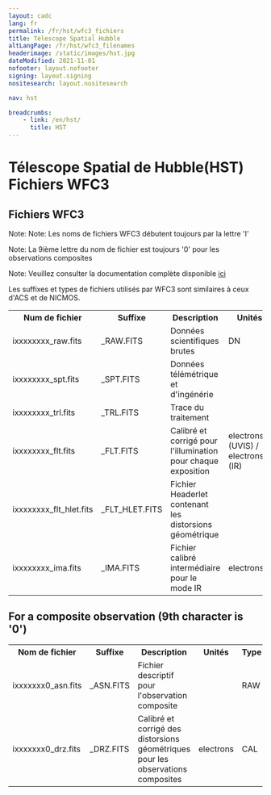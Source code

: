 ```yaml
---
layout: cadc
lang: fr
permalink: /fr/hst/wfc3_fichiers
title: Télescope Spatial Hubble
altLangPage: /fr/hst/wfc3_filenames
headerimage: /static/images/hst.jpg
dateModified: 2021-11-01
nofooter: layout.nofooter
signing: layout.signing
nositesearch: layout.nositesearch

nav: hst

breadcrumbs:
    - link: /en/hst/
      title: HST
---
```


<div class="span-6">
 <h1 id="wb-cont" class="wb-invisible">Télescope Spatial de Hubble(HST) Fichiers WFC3</h1>
 <h2 class="align-center">Fichiers WFC3</h2>
              


<p class="color-attention">Note: Note: Les noms de fichiers WFC3 débutent toujours par la lettre 'I'</p>
<p class="color-attention">Note: La 9ième lettre du nom de fichier est toujours '0' pour les observations composites</p>
<p class="color-attention">Note: Veuillez consulter la documentation complète disponible <a rel="external" href="http://www.stsci.edu/hst/wfc3/documents/handbooks/currentIHB/wfc3_cover.html" class="ui-link">ici</a></p>

<p class="color-attention"> Les suffixes et types de fichiers utilisés par WFC3 sont similaires à ceux d'ACS et de NICMOS.  </p>


<table class="table"> 
   <tbody><tr>
   <th id="a">Num de fichier</th>
   <th id="b">Suffixe</th>
   <th id="c">Description</th>
   <th id="d">Unités</th>
   <th id="f">Type</th>
   <th id="e">Exemple</th>
   </tr>

   <tr>
   <td headers="a">ixxxxxxxx_raw.fits</td>
   <td headers="b">_RAW.FITS</td>
   <td headers="c">Données scientifiques brutes</td>
   <td headers="d">DN </td>
   <td headers="f">RAW</td>
   <td headers="e"><a href="https://www.cadc-ccda.hia-iha.nrc-cnrc.gc.ca/data/pub/HST/product/i9zl53i0q_raw.fits" class="ui-link">i9zl53i0q_raw.fits</a></td>
   </tr>
   <tr>
   <td headers="a">ixxxxxxxx_spt.fits</td>
   <td headers="b">_SPT.FITS</td>
   <td headers="c">Données télémétrique et d'ingénérie</td>
   <td headers="d"></td>
   <td headers="f">RAW</td>
   <td headers="e"><a href="https://www.cadc-ccda.hia-iha.nrc-cnrc.gc.ca/data/pub/HST/product/i9zl53i0q_spt.fits" class="ui-link">i9zl53i0q_spt.fits</a></td>
   </tr>
   <tr>
   <td headers="a">ixxxxxxxx_trl.fits</td>
   <td headers="b">_TRL.FITS</td>
   <td headers="c">Trace du traitement</td>
   <td headers="d"></td>
   <td headers="f">RAW</td>
   <td headers="e"><a href="https://www.cadc-ccda.hia-iha.nrc-cnrc.gc.ca/data/pub/HST/product/i9zl53i0q_trl.fits" class="ui-link">i9zl53i0q_trl.fits</a></td>
   </tr>
   <tr>
   <td headers="a">ixxxxxxxx_flt.fits</td>
   <td headers="b">_FLT.FITS</td>
   <td headers="c">Calibré et corrigé pour l'illumination pour chaque exposition</td>
   <td headers="d">electrons (UVIS) / electrons/s (IR)</td>
   <td headers="f">CAL</td>
   <td headers="e"><a href="https://www.cadc-ccda.hia-iha.nrc-cnrc.gc.ca/data/pub/HST/product/i9zl53i0q_flt.fits" class="ui-link">i9zl53i0q_flt.fits</a></td>
   </tr>
   <tr>
   <td headers="a">ixxxxxxxx_flt_hlet.fits</td>
   <td headers="b">_FLT_HLET.FITS</td>
   <td headers="c">Fichier Headerlet contenant les distorsions géométrique</td>
   <td headers="d"></td>
   <td headers="f">CAL</td>
   <td headers="e"><a href="https://www.cadc-ccda.hia-iha.nrc-cnrc.gc.ca/data/pub/HST/product/i9zl53i0q_flt_hlet.fits" class="ui-link">i9zl53i0q_flt_hlet.fits</a></td>
   </tr>

   <tr>
   <td headers="a">ixxxxxxxx_ima.fits</td>
   <td headers="b">_IMA.FITS</td>
   <td headers="c">Fichier calibré intermédiaire pour le mode IR</td>
   <td headers="d">electrons</td>
   <td headers="f">CAL</td>
   <td headers="e"><a href="https://www.cadc-ccda.hia-iha.nrc-cnrc.gc.ca/data/pub/HST/product/i9zl53i0q_ima.fits" class="ui-link">i9zl53i0q_ima.fits</a></td>
   </tr>
</tbody></table>

<h2>For a composite observation (9th character is '0')</h2>
<table>
   <tbody><tr>
   <th id="a">Nom de fichier</th>
   <th id="b">Suffixe</th>
   <th id="c">Description</th>
   <th id="d">Unités</th>
   <th id="f">Type
   </th><th id="e">Exemple</th>
   </tr>

   <tr>
   <td headers="a">ixxxxxxx0_asn.fits</td>
   <td headers="b">_ASN.FITS</td>
   <td headers="c">Fichier descriptif pour l'observation composite</td>
   <td headers="d"></td>
   <td headers="f">RAW</td>
   <td headers="e"><a href="https://www.cadc-ccda.hia-iha.nrc-cnrc.gc.ca/data/pub/HST/product/i9zl45010_asn.fits" class="ui-link">i9zl45010_asn.fits</a></td>
   </tr>
   <tr>
   <td headers="a">ixxxxxxx0_drz.fits</td>
   <td headers="b">_DRZ.FITS</td>
   <td headers="c">Calibré et corrigé des distorsions géométriques pour les observations composites</td>
   <td headers="d">electrons</td>
   <td headers="f">CAL</td>
   <td headers="e"><a href="https://www.cadc-ccda.hia-iha.nrc-cnrc.gc.ca/data/pub/HST/product/i9zl45010_drz.fits" class="ui-link">i9zl45010_drz.fits</a></td>
   </tr>
</tbody></table>


</div>